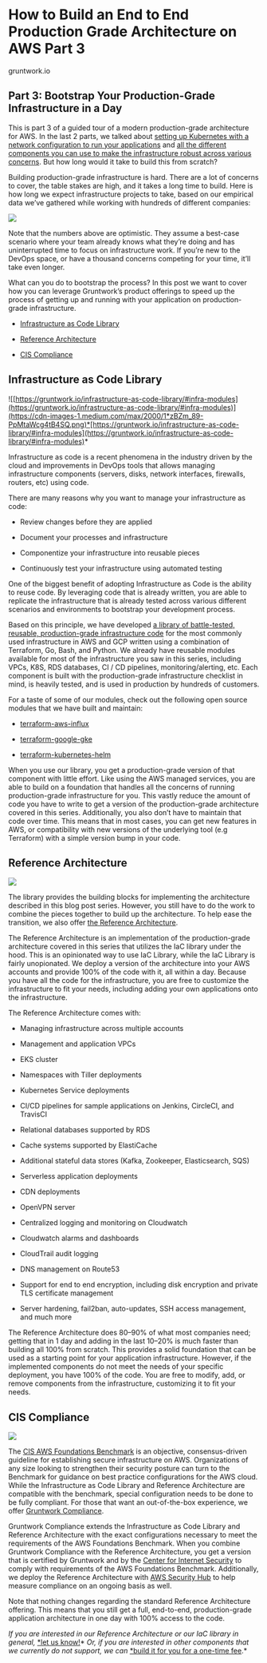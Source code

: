 
# How to Build an End to End Production Grade Architecture on AWS Part 3

gruntwork.io

## Part 3: Bootstrap Your Production-Grade Infrastructure in a Day

This is part 3 of a guided tour of a modern production-grade architecture for AWS. In the last 2 parts, we talked about [setting up Kubernetes with a network configuration to run your applications](https://blog.gruntwork.io/how-to-build-an-end-to-end-production-grade-architecture-on-aws-part-1-eae8eeb41fec) and [all the different components you can use to make the infrastructure robust across various concerns](https://blog.gruntwork.io/how-to-build-an-end-to-end-production-grade-architecture-on-aws-part-2-4f6e5dc30100). But how long would it take to build this from scratch?

Building production-grade infrastructure is hard. There are a lot of concerns to cover, the table stakes are high, and it takes a long time to build. Here is how long we expect infrastructure projects to take, based on our empirical data we’ve gathered while working with hundreds of different companies:

![](https://cdn-images-1.medium.com/max/NaN/1*3sBV0ISBkG00eJ1LD505pA.png)

Note that the numbers above are optimistic. They assume a best-case scenario where your team already knows what they’re doing and has uninterrupted time to focus on infrastructure work. If you’re new to the DevOps space, or have a thousand concerns competing for your time, it’ll take even longer.

What can you do to bootstrap the process? In this post we want to cover how you can leverage Gruntwork’s product offerings to speed up the process of getting up and running with your application on production-grade infrastructure.

* [Infrastructure as Code Library](#f718)

* [Reference Architecture](#46cd)

* [CIS Compliance](#6f7c)

## Infrastructure as Code Library

![[https://gruntwork.io/infrastructure-as-code-library/#infra-modules](https://gruntwork.io/infrastructure-as-code-library/#infra-modules)](https://cdn-images-1.medium.com/max/2000/1*zBZm_89-PpMtaWcg4tB4SQ.png)*[https://gruntwork.io/infrastructure-as-code-library/#infra-modules](https://gruntwork.io/infrastructure-as-code-library/#infra-modules)*

Infrastructure as code is a recent phenomena in the industry driven by the cloud and improvements in DevOps tools that allows managing infrastructure components (servers, disks, network interfaces, firewalls, routers, etc) using code.

There are many reasons why you want to manage your infrastructure as code:

* Review changes before they are applied

* Document your processes and infrastructure

* Componentize your infrastructure into reusable pieces

* Continuously test your infrastructure using automated testing

One of the biggest benefit of adopting Infrastructure as Code is the ability to reuse code. By leveraging code that is already written, you are able to replicate the infrastructure that is already tested across various different scenarios and environments to bootstrap your development process.

Based on this principle, we have developed [a library of battle-tested, reusable, production-grade infrastructure code](https://gruntwork.io/infrastructure-as-code-library/) for the most commonly used infrastructure in AWS and GCP written using a combination of Terraform, Go, Bash, and Python. We already have reusable modules available for most of the infrastructure you saw in this series, including VPCs, K8S, RDS databases, CI / CD pipelines, monitoring/alerting, etc. Each component is built with the production-grade infrastructure checklist in mind, is heavily tested, and is used in production by hundreds of customers.

For a taste of some of our modules, check out the following open source modules that we have built and maintain:

* [terraform-aws-influx](https://github.com/gruntwork-io/terraform-aws-influx)

* [terraform-google-gke](https://github.com/gruntwork-io/terraform-google-gke)

* [terraform-kubernetes-helm](https://github.com/gruntwork-io/terraform-kubernetes-helm)

When you use our library, you get a production-grade version of that component with little effort. Like using the AWS managed services, you are able to build on a foundation that handles all the concerns of running production-grade infrastructure for you. This vastly reduce the amount of code you have to write to get a version of the production-grade architecture covered in this series. Additionally, you also don’t have to maintain that code over time. This means that in most cases, you can get new features in AWS, or compatibility with new versions of the underlying tool (e.g Terraform) with a simple version bump in your code.

## Reference Architecture

![](https://cdn-images-1.medium.com/max/6336/1*DKPJAX65K6o0btCk11C4hQ.png)

The library provides the building blocks for implementing the architecture described in this blog post series. However, you still have to do the work to combine the pieces together to build up the architecture. To help ease the transition, we also offer [the Reference Architecture](https://gruntwork.io/reference-architecture/).

The Reference Architecture is an implementation of the production-grade architecture covered in this series that utilizes the IaC library under the hood. This is an opinionated way to use IaC Library, while the IaC Library is fairly unopionated. We deploy a version of the architecture into your AWS accounts and provide 100% of the code with it, all within a day. Because you have all the code for the infrastructure, you are free to customize the infrastructure to fit your needs, including adding your own applications onto the infrastructure.

The Reference Architecture comes with:

* Managing infrastructure across multiple accounts

* Management and application VPCs

* EKS cluster

* Namespaces with Tiller deployments

* Kubernetes Service deployments

* CI/CD pipelines for sample applications on Jenkins, CircleCI, and TravisCI

* Relational databases supported by RDS

* Cache systems supported by ElastiCache

* Additional stateful data stores (Kafka, Zookeeper, Elasticsearch, SQS)

* Serverless application deployments

* CDN deployments

* OpenVPN server

* Centralized logging and monitoring on Cloudwatch

* Cloudwatch alarms and dashboards

* CloudTrail audit logging

* DNS management on Route53

* Support for end to end encryption, including disk encryption and private TLS certificate management

* Server hardening, fail2ban, auto-updates, SSH access management, and much more

The Reference Architecture does 80–90% of what most companies need; getting that in 1 day and adding in the last 10–20% is much faster than building all 100% from scratch. This provides a solid foundation that can be used as a starting point for your application infrastructure. However, if the implemented components do not meet the needs of your specific deployment, you have 100% of the code. You are free to modify, add, or remove components from the infrastructure, customizing it to fit your needs.

## CIS Compliance

![](https://cdn-images-1.medium.com/max/3840/1*GmqrcvtQndIqunZvU7pkDA.png)

The [CIS AWS Foundations Benchmark](https://www.cisecurity.org/benchmark/amazon_web_services/) is an objective, consensus-driven guideline for establishing secure infrastructure on AWS. Organizations of any size looking to strengthen their security posture can turn to the Benchmark for guidance on best practice configurations for the AWS cloud. While the Infrastructure as Code Library and Reference Architecture are compatible with the benchmark, special configuration needs to be done to be fully compliant. For those that want an out-of-the-box experience, we offer [Gruntwork Compliance](https://gruntwork.io/achieve-compliance/).

Gruntwork Compliance extends the Infrastructure as Code Library and Reference Architecture with the exact configurations necessary to meet the requirements of the AWS Foundations Benchmark. When you combine Gruntwork Compliance with the Reference Architecture, you get a version that is certified by Gruntwork and by the [Center for Internet Security](https://www.cisecurity.org/) to comply with requirements of the AWS Foundations Benchmark. Additionally, we deploy the Reference Architecture with [AWS Security Hub](https://aws.amazon.com/security-hub/) to help measure compliance on an ongoing basis as well.

Note that nothing changes regarding the standard Reference Architecture offering. This means that you still get a full, end-to-end, production-grade application architecture in one day with 100% access to the code.

*If you are interested in our Reference Architecture or our IaC library in general,* [*let us know!](https://gruntwork.io/contact/)* *Or, if you are interested in other components that we currently do not support, we can* [*build it for you for a one-time fee](https://gruntwork.io/custom-module-development/).*
